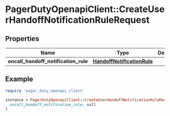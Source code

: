 # PagerDutyOpenapiClient::CreateUserHandoffNotificationRuleRequest

## Properties

| Name | Type | Description | Notes |
| ---- | ---- | ----------- | ----- |
| **oncall_handoff_notification_rule** | [**HandoffNotificationRule**](HandoffNotificationRule.md) |  |  |

## Example

```ruby
require 'pager_duty_openapi_client'

instance = PagerDutyOpenapiClient::CreateUserHandoffNotificationRuleRequest.new(
  oncall_handoff_notification_rule: null
)
```

